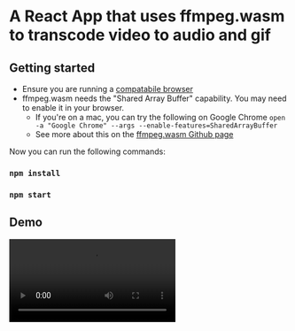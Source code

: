 # A React App that uses ffmpeg.wasm to transcode video to audio and gif

## Getting started

- Ensure you are running a [compatabile browser](https://webassembly.org/roadmap/)
- ffmpeg.wasm needs the "Shared Array Buffer" capability. You may need to enable it in your browser.
  - If you're on a mac, you can try the following on Google Chrome `open -a "Google Chrome" --args --enable-features=SharedArrayBuffer`
  - See more about this on the [ffmpeg.wasm Github page](https://github.com/ffmpegwasm/ffmpeg.wasm)

Now you can run the following commands:

### `npm install`

### `npm start`

## Demo

![](ffmpeg_wasm_recording.mov)
